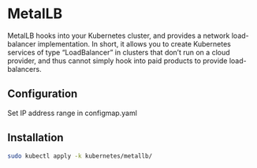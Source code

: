 # MetalLB
MetalLB hooks into your Kubernetes cluster, and provides a network load-balancer implementation. In short, it allows you to create Kubernetes services of type “LoadBalancer” in clusters that don’t run on a cloud provider, and thus cannot simply hook into paid products to provide load-balancers.

## Configuration
Set IP address range in configmap.yaml

## Installation
```bash
sudo kubectl apply -k kubernetes/metallb/
```

